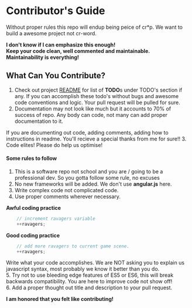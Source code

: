 # Contributor's Guide

Without proper rules this repo will endup being peice of cr*p. We want to build a awesome project not cr-word.

**I don't know if I can emphasize this enough!**
<br>
**Keep your code clean, well commented and maintainable.**
<br>
**Maintainability is everything!**


## What Can You Contribute? 
1. Check out project [README](https://github.com/primeninja/yelp-camp-advanced/blob/master/readme.md) for list of **TODO**s under TODO's section if any. If you can accomplish these todo's without bugs and awesome code conventions and logic. Your pull request will be pulled for sure.
2. Documentation may not look like much but it accounts to 70% of success of repo. Any body can code, not many can add proper documentation to it. 

If you are documenting out code, adding comments, adding how to instructions in readme. You'll recieve a special thanks from me for sure!!
3. Code elites! Please do help us optimise! 




#### Some rules to follow
1. This is a software repo not school and you are / going to be a professional dev. So you gotta follow some rule, no excuses    
2. No new frameworks will be added. We don't use **angular.js** here. 
3. Write complex code not complicated code.
4. Use proper comments wherever necessary.
  
**Awful coding practice**
``` javascript
    // increment ravagers variable
    ++ravagers;
```

**Good coding practice**
``` javascript
    // add more ravagers to current game scene.
    ++ravagers;
```
Write what your code accomplishes. We are NOT asking you to explain us javascript syntax, most probably we know it better than you do.
<br>
5. Try not to use bleeding edge features of ES5 or ES6, this will break backwards compatibility. You are here to improve code not show off!
<br>
6. Add a proper thought out title and description to your pull request. 

**I am honored that you felt like contributing!**




